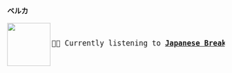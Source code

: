 ### ベルカ

<a href="https://www.youtube.com/results?search_query=Japanese+Breakfast+Psychopomp" target="_blank">
    <img align="left" width="100" height="100" src="https:&#x2F;&#x2F;lastfm.freetls.fastly.net&#x2F;i&#x2F;u&#x2F;174s&#x2F;22fe169065701d4d95dcc1a0f8b93b90.jpg">
</a>
<big>
    <pre>
</br><p align="left">🎵🎶 Currently listening to <b><a href="https://www.youtube.com/results?search_query=Japanese+Breakfast+Psychopomp" target="_blank">Japanese Breakfast - Psychopomp</a> 🔗</b></p>
</pre></big>